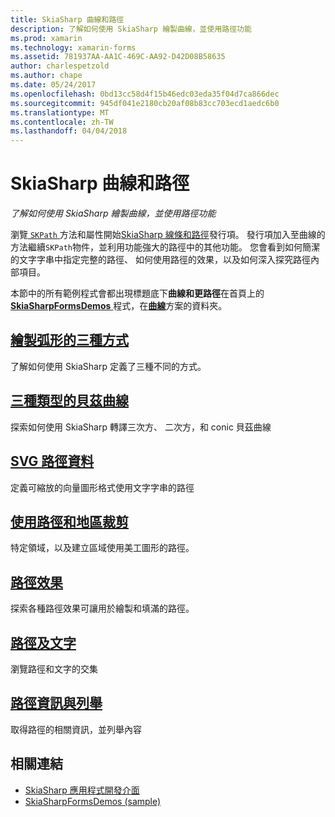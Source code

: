 ```yaml
---
title: SkiaSharp 曲線和路徑
description: 了解如何使用 SkiaSharp 繪製曲線，並使用路徑功能
ms.prod: xamarin
ms.technology: xamarin-forms
ms.assetid: 781937AA-AA1C-469C-AA92-D42D08B58635
author: charlespetzold
ms.author: chape
ms.date: 05/24/2017
ms.openlocfilehash: 0bd13cc58d4f15b46edc03eda35f04d7ca866dec
ms.sourcegitcommit: 945df041e2180cb20af08b83cc703ecd1aedc6b0
ms.translationtype: MT
ms.contentlocale: zh-TW
ms.lasthandoff: 04/04/2018
---
```

# <a name="skiasharp-curves-and-paths"></a>SkiaSharp 曲線和路徑

_了解如何使用 SkiaSharp 繪製曲線，並使用路徑功能_

瀏覽[ `SKPath` ](https://developer.xamarin.com/api/type/SkiaSharp.SKPath/)方法和屬性開始[SkiaSharp 線條和路徑](~/xamarin-forms/user-interface/graphics/skiasharp/paths/index.md)發行項。 發行項加入至曲線的方法繼續`SKPath`物件，並利用功能強大的路徑中的其他功能。 您會看到如何簡潔的文字字串中指定完整的路徑、 如何使用路徑的效果，以及如何深入探究路徑內部項目。

本節中的所有範例程式會都出現標題底下**曲線和更路徑**在首頁上的[ **SkiaSharpFormsDemos** ](https://developer.xamarin.com/samples/xamarin-forms/SkiaSharpForms/Demos/)程式，在[**曲線**](https://github.com/xamarin/xamarin-forms-samples/tree/master/SkiaSharpForms/SkiaSharpFormsDemos/SkiaSharpFormsDemos/SkiaSharpFormsDemos/Curves)方案的資料夾。

## <a name="three-ways-to-draw-an-arcarcsmd"></a>[繪製弧形的三種方式](arcs.md)

了解如何使用 SkiaSharp 定義了三種不同的方式。

## <a name="three-types-of-bzier-curvesbeziersmd"></a>[三種類型的貝茲曲線](beziers.md)

探索如何使用 SkiaSharp 轉譯三次方、 二次方，和 conic 貝茲曲線

## <a name="svg-path-datapath-datamd"></a>[SVG 路徑資料](path-data.md)

定義可縮放的向量圖形格式使用文字字串的路徑

## <a name="clipping-with-paths-and-regionsclippingmd"></a>[使用路徑和地區裁剪](clipping.md)

特定領域，以及建立區域使用美工圖形的路徑。

## <a name="path-effectseffectsmd"></a>[路徑效果](effects.md)

探索各種路徑效果可讓用於繪製和填滿的路徑。

## <a name="paths-and-texttext-pathsmd"></a>[路徑及文字](text-paths.md)

瀏覽路徑和文字的交集

## <a name="path-information-and-enumerationinformationmd"></a>[路徑資訊與列舉](information.md)

取得路徑的相關資訊，並列舉內容


## <a name="related-links"></a>相關連結

- [SkiaSharp 應用程式開發介面](https://developer.xamarin.com/api/root/SkiaSharp/)
- [SkiaSharpFormsDemos (sample)](https://developer.xamarin.com/samples/xamarin-forms/SkiaSharpForms/Demos/)
